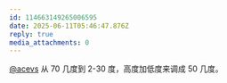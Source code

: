 ```yaml
---
id: 114663149265006595
date: 2025-06-11T05:46:47.876Z
reply: true
media_attachments: 0
---
```


[@acevs](https://mastodon.social/@acevs) 从 70 几度到 2-30 度，高度加低度来调成 50 几度。

